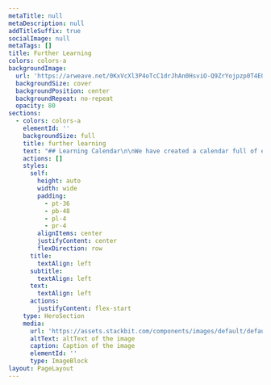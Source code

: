 ```yaml
---
metaTitle: null
metaDescription: null
addTitleSuffix: true
socialImage: null
metaTags: []
title: Further Learning
colors: colors-a
backgroundImage:
  url: 'https://arweave.net/0KxVcXl3P4oTcC1drJhAn0HsviO-Q9ZrYojpzp0T4E0'
  backgroundSize: cover
  backgroundPosition: center
  backgroundRepeat: no-repeat
  opacity: 80
sections:
  - colors: colors-a
    elementId: ''
    backgroundSize: full
    title: further learning
    text: "## Learning Calendar\n\nWe have created a calendar full of events where you can learn more about the different areas of Token Engineering. This calendar will have events from multiple organisations and individuals in the Token Engineering community.\n\n\n\n## Longtail Financial Bootcamp\n\nLongtail Financial is working on a Token Engineering bootcamp, which starts with the Consilience Library. If you’d like to learn more about their bootcamp, join the Longtail Financial discord [here](https://discord.com/invite/FPHJfd2hAN).\n\n[Join the Longtail Financial Discord Server!](https://discord.com/invite/FPHJfd2hAN)\n\n## Token Engineering Academy\n\n### Degree\n\nToken Engineering Academy will be building the first bachelor-level education program and NFT-based certification, open job-boards and matchmaking activities for projects seeking Token Engineering expertise. Via this offering, they are defining standards for this new discipline. Additionally, NFT-based certification opens the door for new value flows in TE education and research.\n\nYou can read more on their proposal [here](https://forum.tecommons.org/t/te-fundamentals-te-academy/749):\n\n[TE Fundamentals (TE Academy)](https://forum.tecommons.org/t/te-fundamentals-te-academy/749)\n\nYou can join their AMA event happening on February 4, 2022 to learn more about this program. The event is [here](https://www.notion.so/TE-Fundamentals-AMA-with-TE-Commons-e9d48813648e4dd88a4e4aacf5ca9335):\n\n[TE Fundamentals AMA with TE Commons](https://www.notion.so/TE-Fundamentals-AMA-with-TE-Commons-e9d48813648e4dd88a4e4aacf5ca9335)\n\n### Academy\n\nThe Token Engineering Academy offers lectures, workshops, and seminars for anyone interested in this new, emerging field. They invite individuals and project teams to learn, collaborate, and put token engineering into practice. Please get in touch if you'd like to bring your team to TE Academy:\_<contact@tokenengineering.net>.\n\n[TokenEngineering Academy | Token Engineering](https://tokenengineeringcommunity.github.io/website/docs/academy-welcome)\n\n## Token Engineering Book\n\nA Hitchhiker's Guide to Token Engineering is a community-sourced and crowdfunded book and online content repo for token designers, entrepreneurs and applied researchers aimed at becoming a practical guide. Parts of it have already contributed to Token Engineering Academy's first course on Ecosystem Value Flows. Feel free to take part in live sessions around combination of Chapter contents as well as provide feedback that will help shape the first and follow-on editions that will be released as chapters come online.\n\nYou can join the conversation, and keep up to date with events in the #te-book channel of the Token Engineering Academy server [here](https://discord.gg/TDuq49475C):\n\n[Join the Token Engineering Discord Server!](https://discord.gg/TDuq49475C)\n\n## Impact Pirates\n\nImpact Pirates is an open source ecosystem co-creation game for connecting ecovillages and coastal ecovillages to oceanic regenerative stations like kelp farming, regenerative farming, forest stewardship to [create more CO2 sinks and actively avoid CO2](https://drawdown.org/drawdown-framework).\n\nParticipants playfully learn about [Token Engineering](https://tokenengineeringcommunity.github.io/website/) and [Ecosystem Valueflows course content](https://tokenengineeringcommunity.github.io/website/docs/academy-tmg1-ecosystem/) in a game-based framework, which we call [Electric Circus](https://freeel.io/workshops#rpg). Playing and building\_games helps people understand complex systems—including their own systems of thinking.\n\n[Electric Circus proudly presents Impact Pirates | Grants](https://gitcoin.co/grants/1638/electric-circus-proudly-presents-impact-pirates)\n\nYou can join the Impact Pirates channel within the Enlivening Value Flows discord [here](https://discord.com/channels/929391167265710080/931654277053689907):\n\n[Discord - A New Way to Chat with Friends & Communities](https://discord.com/channels/929391167265710080/931654277053689907)\n\n"
    actions: []
    styles:
      self:
        height: auto
        width: wide
        padding:
          - pt-36
          - pb-48
          - pl-4
          - pr-4
        alignItems: center
        justifyContent: center
        flexDirection: row
      title:
        textAlign: left
      subtitle:
        textAlign: left
      text:
        textAlign: left
      actions:
        justifyContent: flex-start
    type: HeroSection
    media:
      url: 'https://assets.stackbit.com/components/images/default/default-image.png'
      altText: altText of the image
      caption: Caption of the image
      elementId: ''
      type: ImageBlock
layout: PageLayout
---
```

